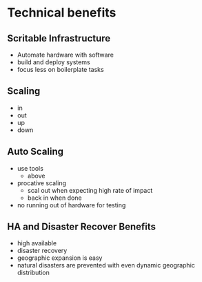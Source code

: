 # Technical benefits

## Scritable Infrastructure

* Automate hardware with software
* build and deploy systems
* focus less on boilerplate tasks

## Scaling

* in
* out
* up
* down

## Auto Scaling

* use tools
  * above
* procative scaling
  * scal out when expecting high rate of impact
  * back in when done
* no running out of hardware for testing

## HA and Disaster Recover Benefits

* high available
* disaster recovery
* geographic expansion is easy
* natural disasters are prevented with even dynamic geographic distribution
